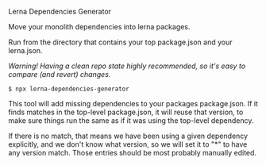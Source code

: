 Lerna Dependencies Generator

Move your monolith dependencies into lerna packages.

Run from the directory that contains your top package.json and your lerna.json.

_Warning! Having a clean repo state highly recommended, so it's easy to compare (and revert) changes._

```shell
$ npx lerna-dependencies-generator
```

This tool will add missing dependencies to your packages package.json. If it finds matches in the top-level package.json, it will reuse that version, to make sure things run the same as if it was using the top-level dependency.

If there is no match, that means we have been using a given dependency explicitly, and we don't know what version, so we will set it to "\*" to have any version match. Those entries should be most probably manually edited.
